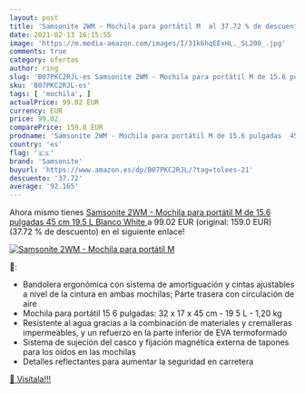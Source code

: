 ```yaml
---
layout: post
title: 'Samsonite 2WM - Mochila para portátil M  al 37.72 % de descuento'
date: 2021-02-13 16:15:55
image: 'https://m.media-amazon.com/images/I/31k6hqEExHL._SL200_.jpg'
comments: true
category: ofertas
author: ring
slug: 'B07PKC2RJL-es Samsonite 2WM - Mochila para portátil M de 15.6 pulgadas...'
sku: 'B07PKC2RJL-es'
tags: [ 'mochila', ]
actualPrice: 99.02 EUR
currency: EUR
price: 99.02
comparePrice: 159.0 EUR
prodname: 'Samsonite 2WM - Mochila para portátil M de 15.6 pulgadas  45 cm  19.5 L  Blanco  White '
country: 'es'
flag: '🇪🇸'
brand: 'Samsonite'
buyurl: 'https://www.amazon.es/dp/B07PKC2RJL/?tag=tolees-21'
descuento: '37.72'
average: '92.165'
---
```


Ahora mismo tienes [Samsonite 2WM - Mochila para portátil M de 15.6 pulgadas  45 cm  19.5 L  Blanco  White ](https://www.amazon.es/dp/B07PKC2RJL/?tag=tolees-21) a 99.02 EUR (original: 159.0 EUR) (37.72 %  de descuento) en el siguiente enlace!

[![Samsonite 2WM - Mochila para portátil M ](https://m.media-amazon.com/images/I/31k6hqEExHL._SL200_.jpg)](https://www.amazon.es/dp/B07PKC2RJL/?tag=tolees-21)

🔎:

- Bandolera ergonómica con sistema de amortiguación y cintas ajustables a nivel de la cintura en ambas mochilas; Parte trasera con circulación de aire
- Mochila para portátil 15 6 pulgadas: 32 x 17 x 45 cm - 19 5 L - 1,20 kg
- Resistente al agua gracias a la combinación de materiales y cremalleras impermeables, y un refuerzo en la parte inferior de EVA termoformado
- Sistema de sujeción del casco y fijación magnética externa de tapones para los oídos en las mochilas
- Detalles reflectantes para aumentar la seguridad en carretera

[🛒 Visítala!!!](https://www.amazon.es/dp/B07PKC2RJL/?tag=tolees-21)
